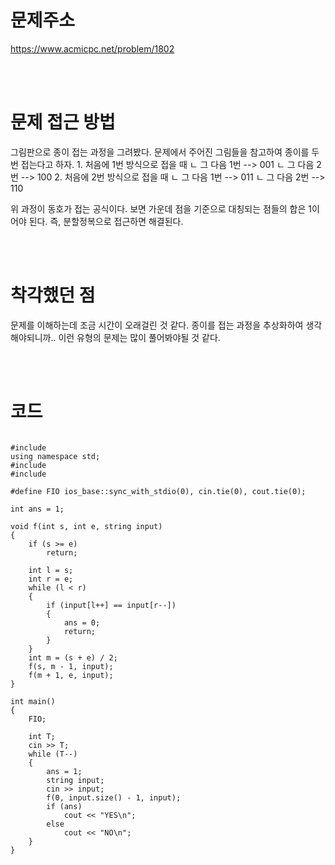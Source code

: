 # 문제주소
https://www.acmicpc.net/problem/1802


<br><br>
# 문제 접근 방법
그림판으로 종이 접는 과정을 그려봤다.
문제에서 주어진 그림들을 참고하여 종이를 두 번 접는다고 하자.
    1. 처음에 1번 방식으로 접을 때
        ㄴ 그 다음 1번 --> 001
        ㄴ 그 다음 2번 --> 100
    2. 처음에 2번 방식으로 접을 때
        ㄴ 그 다음 1번 --> 011
        ㄴ 그 다음 2번 --> 110

위 과정이 동호가 접는 공식이다.
보면 가운데 점을 기준으로 대칭되는 점들의 합은 1이어야 된다.
즉, 분할정복으로 접근하면 해결된다.

<br><br>
# 착각했던 점
<p>
문제를 이해하는데 조금 시간이 오래걸린 것 같다. 
종이를 접는 과정을 추상화하여 생각해야되니까.. 이런 유형의 문제는 많이 풀어봐야될 것 같다.
</p>
<br><br>


# 코드
<pre>
<code>
#include <iostream>
using namespace std;
#include <vector>
#include <algorithm>

#define FIO ios_base::sync_with_stdio(0), cin.tie(0), cout.tie(0);

int ans = 1;

void f(int s, int e, string input)
{
    if (s >= e)
        return;

    int l = s;
    int r = e;
    while (l < r)
    {
        if (input[l++] == input[r--])
        {
            ans = 0;
            return;
        }
    }
    int m = (s + e) / 2;
    f(s, m - 1, input);
    f(m + 1, e, input);
}

int main()
{
    FIO;

    int T;
    cin >> T;
    while (T--)
    {
        ans = 1;
        string input;
        cin >> input;
        f(0, input.size() - 1, input);
        if (ans)
            cout << "YES\n";
        else
            cout << "NO\n";
    }
}
</code>
</pre>

<br><br>
<p>
</p>